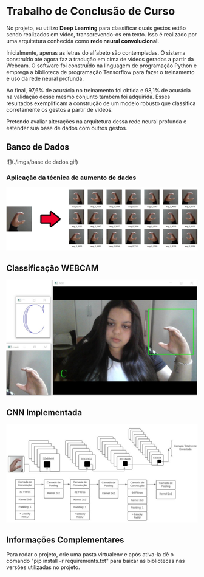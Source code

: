 # Trabalho de Conclusão de Curso
No projeto, eu utilizo  **Deep Learning** para classificar quais gestos estão sendo realizados em vídeo, transcrevendo-os em texto. Isso é realizado por uma arquitetura conhecida como **rede neural convolucional**.

Inicialmente, apenas as letras do alfabeto são contempladas. O sistema construído ate agora faz a tradução em cima de vídeos gerados a partir da Webcam. O software foi construído na linguagem de programação Python e emprega a biblioteca de programação Tensorflow para fazer o treinamento e uso da rede neural profunda. 

Ao final, 97,6% de acurácia no treinamento foi obtida e 98,1% de acurácia na validação desse mesmo conjunto também foi adquirida. Esses resultados exemplificam a construção de um modelo robusto que classifica corretamente os gestos a partir de vídeos. 

Pretendo avaliar alterações na arquitetura dessa rede neural profunda e estender sua base de dados com outros gestos.

## Banco de Dados
![](./imgs/base de dados.gif)

### Aplicação da técnica de aumento de dados
![](./imgs/bd.png)

## Classificação  WEBCAM
![](./imgs/rede.png)


##  CNN Implementada
![](./imgs/cnn.png)

## Informações Complementares
Para rodar o projeto, crie uma pasta virtualenv e após ativa-la dê o comando "pip install -r requirements.txt" para baixar as bibliotecas nas versões utilizadas no projeto.
